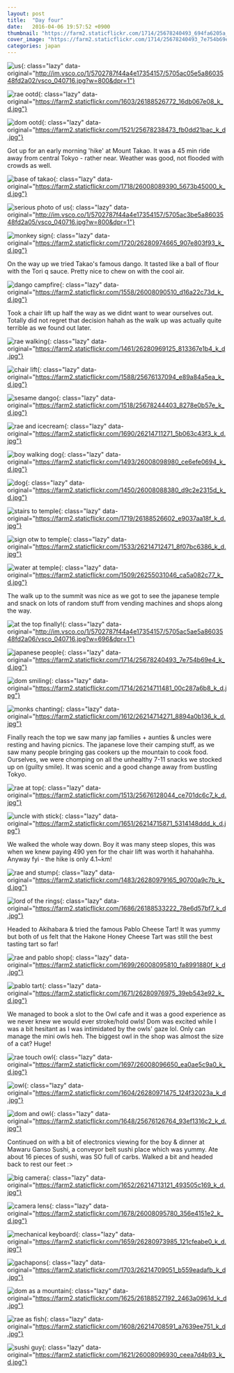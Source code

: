 ```yaml
---
layout: post
title:  "Day four"
date:   2016-04-06 19:57:52 +0900
thumbnail: "https://farm2.staticflickr.com/1714/25678240493_694fa6205a_z_d.jpg"
cover_image: "https://farm2.staticflickr.com/1714/25678240493_7e754b69e4_k_d.jpg"
categories: japan
---
```


![us](){: class="lazy" data-original="http://im.vsco.co/1/5702787f44a4e17354157/5705ac05e5a8603548fd2a02/vsco_040716.jpg?w=800&dpr=1"}

![rae ootd](){: class="lazy" data-original="https://farm2.staticflickr.com/1603/26188526772_16db067e08_k_d.jpg"}

![dom ootd](){: class="lazy" data-original="https://farm2.staticflickr.com/1521/25678238473_fb0dd21bac_k_d.jpg"}

Got up for an early morning 'hike' at Mount Takao. It was a 45 min ride away from central Tokyo - rather near. Weather was good, not flooded with crowds as well.

![base of takao](){: class="lazy" data-original="https://farm2.staticflickr.com/1718/26008089390_5673b45000_k_d.jpg"}

![serious photo of us](){: class="lazy" data-original="http://im.vsco.co/1/5702787f44a4e17354157/5705ac3be5a8603548fd2a05/vsco_040716.jpg?w=800&dpr=1"}

![monkey sign](){: class="lazy" data-original="https://farm2.staticflickr.com/1720/26280974665_907e803f93_k_d.jpg"}

On the way up we tried Takao's famous dango. It tasted like a ball of flour with the Tori q sauce. Pretty nice to chew on with the cool air.

![dango campfire](){: class="lazy" data-original="https://farm2.staticflickr.com/1558/26008090510_d16a22c73d_k_d.jpg"}

Took a chair lift up half the way as we didnt want to wear ourselves out. Totally did not regret that decision hahah as the walk up was actually quite terrible as we found out later.

![rae walking](){: class="lazy" data-original="https://farm2.staticflickr.com/1461/26280969125_813367e1b4_k_d.jpg"}

![chair lift](){: class="lazy" data-original="https://farm2.staticflickr.com/1588/25676137094_e89a84a5ea_k_d.jpg"}

![sesame dango](){: class="lazy" data-original="https://farm2.staticflickr.com/1518/25678244403_8278e0b57e_k_d.jpg"}

![rae and icecream](){: class="lazy" data-original="https://farm2.staticflickr.com/1690/26214711271_5b063c43f3_k_d.jpg"}

![boy walking dog](){: class="lazy" data-original="https://farm2.staticflickr.com/1493/26008098980_ce6efe0694_k_d.jpg"}

![dog](){: class="lazy" data-original="https://farm2.staticflickr.com/1450/26008088380_d9c2e2315d_k_d.jpg"}

![stairs to temple](){: class="lazy" data-original="https://farm2.staticflickr.com/1719/26188526602_e9037aa18f_k_d.jpg"}

![sign otw to temple](){: class="lazy" data-original="https://farm2.staticflickr.com/1533/26214712471_8f07bc6386_k_d.jpg"}

![water at temple](){: class="lazy" data-original="https://farm2.staticflickr.com/1509/26255031046_ca5a082c77_k_d.jpg"}

The walk up to the summit was nice as we got to see the japanese temple and snack on lots of random stuff from vending machines and shops along the way.

![at the top finally!](){: class="lazy" data-original="http://im.vsco.co/1/5702787f44a4e17354157/5705ac5ae5a8603548fd2a06/vsco_040716.jpg?w=696&dpr=1"}

![japanese people](){: class="lazy" data-original="https://farm2.staticflickr.com/1714/25678240493_7e754b69e4_k_d.jpg"}

![dom smiling](){: class="lazy" data-original="https://farm2.staticflickr.com/1714/26214711481_00c287a6b8_k_d.jpg"}

![monks chanting](){: class="lazy" data-original="https://farm2.staticflickr.com/1612/26214714271_8894a0b136_k_d.jpg"}

Finally reach the top we saw many jap families + aunties & uncles were resting and having picnics. The japanese love their camping stuff, as we saw many people bringing gas cookers up the mountain to cook food. Ourselves, we were chomping on all the unhealthy 7-11 snacks we stocked up on (guilty smile). It was scenic and a good change away from bustling Tokyo.

![rae at top](){: class="lazy" data-original="https://farm2.staticflickr.com/1513/25676128044_ce701dc6c7_k_d.jpg"}

![uncle with stick](){: class="lazy" data-original="https://farm2.staticflickr.com/1651/26214715871_5314148ddd_k_d.jpg"}

We walked the whole way down. Boy it was many steep slopes, this was when we knew paying 490 yen for the chair lift was worth it hahahahha. Anyway fyi - the hike is only 4.1~km!

![rae and stump](){: class="lazy" data-original="https://farm2.staticflickr.com/1483/26280979165_90700a9c7b_k_d.jpg"}

![lord of the rings](){: class="lazy" data-original="https://farm2.staticflickr.com/1686/26188533222_78e6d57bf7_k_d.jpg"}

Headed to Akihabara & tried the famous Pablo Cheese Tart! It was yummy but both of us felt that the Hakone Honey Cheese Tart was still the best tasting tart so far!

![rae and pablo shop](){: class="lazy" data-original="https://farm2.staticflickr.com/1699/26008095810_fa8991880f_k_d.jpg"}

![pablo tart](){: class="lazy" data-original="https://farm2.staticflickr.com/1671/26280976975_39eb543e92_k_d.jpg"}

We managed to book a slot to the Owl cafe and it was a good experience as we never knew we would ever stroke/hold owls! Dom was excited while I was a bit hesitant as I was intimidated by the owls' gaze lol. Only can manage the mini owls heh. The biggest owl in the shop was almost the size of a cat? Huge!

![rae touch owl](){: class="lazy" data-original="https://farm2.staticflickr.com/1697/26008096650_ea0ae5c9a0_k_d.jpg"}

![owl](){: class="lazy" data-original="https://farm2.staticflickr.com/1604/26280971475_124f32023a_k_d.jpg"}

![dom and owl](){: class="lazy" data-original="https://farm2.staticflickr.com/1648/25676126764_93ef1316c2_k_d.jpg"}

Continued on with a bit of electronics viewing for the boy & dinner at Mawaru Ganso Sushi, a conveyor belt sushi place which was yummy. Ate about 16 pieces of sushi, was SO full of carbs. Walked a bit and headed back to rest our feet :>

![big camera](){: class="lazy" data-original="https://farm2.staticflickr.com/1652/26214713121_493505c169_k_d.jpg"}

![camera lens](){: class="lazy" data-original="https://farm2.staticflickr.com/1678/26008095780_356e4151e2_k_d.jpg"}

![mechanical keyboard](){: class="lazy" data-original="https://farm2.staticflickr.com/1659/26280973985_121cfeabe0_k_d.jpg"}

![gachapons](){: class="lazy" data-original="https://farm2.staticflickr.com/1703/26214709051_b559eadafb_k_d.jpg"}

![dom as a mountain](){: class="lazy" data-original="https://farm2.staticflickr.com/1625/26188527192_2463a0961d_k_d.jpg"}

![rae as fish](){: class="lazy" data-original="https://farm2.staticflickr.com/1608/26214708591_a7639ee751_k_d.jpg"}

![sushi guy](){: class="lazy" data-original="https://farm2.staticflickr.com/1621/26008096930_ceea7d4b93_k_d.jpg"}

<!-- 
Lorem ipsum dolor sit amet, consectetur adipisicing elit. Neque quas nisi quam aliquid. Est accusamus, deserunt a cupiditate dolorum harum velit vitae repellat pariatur totam magnam. Debitis libero dignissimos sequi hic necessitatibus sapiente quibusdam dolor reiciendis enim, nam, nulla sed ipsum est minima odit delectus beatae saepe repellat facilis soluta cumque id perferendis, sint ipsam!

Lorem ipsum dolor sit amet, consectetur adipisicing elit. Officiis vitae, fugiat veritatis assumenda ratione error sit aliquam voluptates deserunt enim debitis id molestias nostrum eaque velit, perferendis ab laboriosam. Ratione veniam odio ipsam fugiat necessitatibus, nulla omnis possimus similique debitis itaque, tempore deleniti optio! Nesciunt, deserunt.

![Another picture here](){: class="lazy" data-original="http://im.vsco.co/1/51f48bb095e8247120/56c9edcd40955b61337b8a7f/vsco_022216.jpg"}

Lorem ipsum dolor sit amet, [consectetur] adipisicing elit. Perspiciatis voluptates voluptate a, architecto mollitia culpa placeat? Voluptatem optio soluta aspernatur error voluptate ratione blanditiis [inventore iusto] autem nobis quis officiis repellat magni exercitationem consectetur, odio, a possimus id, eius expedita architecto necessitatibus dolores nostrum. Cum reprehenderit ut, blanditiis totam, natus adipisci aliquam, commodi sunt provident corporis officia reiciendis quibusdam obcaecati saepe deserunt ullam? Maiores in animi eos!

![Last picture](){: class="lazy" data-original="http://im.vsco.co/1/51f48bb095e8247120/56c9e8ed40955b61337b8a7c/vsco_022216.jpg?w=800&dpr=1"}

[consectetur]:		http://www.google.com
[inventore iusto]:	http://www.facebook.com -->